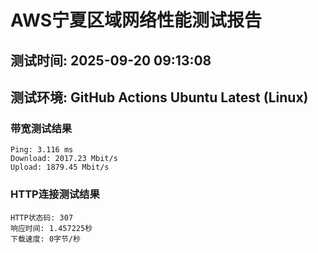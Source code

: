 # AWS宁夏区域网络性能测试报告
## 测试时间: 2025-09-20 09:13:08
## 测试环境: GitHub Actions Ubuntu Latest (Linux)

### 带宽测试结果
```
Ping: 3.116 ms
Download: 2017.23 Mbit/s
Upload: 1879.45 Mbit/s
```

### HTTP连接测试结果
```
HTTP状态码: 307
响应时间: 1.457225秒
下载速度: 0字节/秒
```


